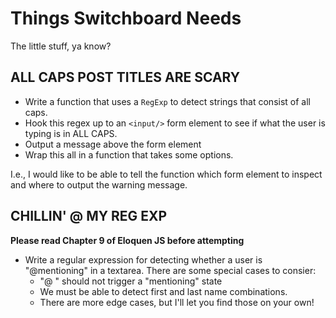 # Things Switchboard Needs
The little stuff, ya know?

## ALL CAPS POST TITLES ARE SCARY
* Write a function that uses a `RegExp` to detect strings that consist of all caps. 
* Hook this regex up to an `<input/>` form element to see if what the user is typing is in ALL CAPS.
* Output a message above the form element
* Wrap this all in a function that takes some options.

I.e., I would like to be able to tell the function which form element to inspect and where to output the warning message.

## CHILLIN' @ MY REG EXP
**Please read Chapter 9 of Eloquen JS before attempting**
* Write a regular expression for detecting whether a user is "@mentioning" in a textarea. There are some special cases to consier:
  - "@ " should not trigger a "mentioning" state
  - We must be able to detect first and last name combinations.
  - There are more edge cases, but I'll let you find those on your own!
